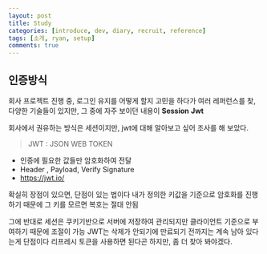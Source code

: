 ```yaml
---
layout: post
title: Study
categories: [introduce, dev, diary, recruit, reference]
tags: [소개, ryan, setup]
comments: true
---
```




## 인증방식

 회사 프로젝트 진행 중, 로그인 유지를 어떻게 할지 고민을 하다가 여러 레퍼런스를 찾, 다양한 기술들이 있지만, 그 중에 자주 보이던 내용이
**Session**
**Jwt**

회사에서 권유하는 방식은 세션이지만, jwt에 대해 알아보고 싶어 조사를 해 보았다.
> JWT : JSON WEB TOKEN
- 인증에 필요한 값들만 암호화하여 전달
- Header , Payload, Verify Signature
- https://jwt.io/
 
 확실히 장점이 있으면, 단점이 있는 법이다
 내가 정의한 키값을 기준으로 암호화를 진행하기 때문에 
 그 키를 모르면 복호는 절대 안됨

그에 반대로 세션은 쿠키기반으로 서버에 저장하여 관리되지만
클라이언트 기준으로 부여하기 때문에 조절이 가능
JWT는 삭제가 안되기에 만료되기 전까지는 계속 남아 있다는게 단점이다
리프레시 토큰을 사용하면 된다곤 하지만, 좀 더 찾아 봐야겠다.
